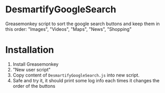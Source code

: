 # DesmartifyGoogleSearch
Greasemonkey script to sort the google search buttons and keep them in this order: "Images", "Videos", "Maps", "News", "Shopping"

# Installation
1. Install Greasemonkey
2. "New user script"
3. Copy content of `DesmartifyGoogleSearch.js` into new script.
4. Safe and try it, it should print some log info each times it changes the order of the buttons
